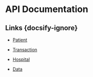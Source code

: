 # API Documentation

## Links {docsify-ignore}
  - [Patient](api/patient)

  - [Transaction](api/transaction)

  - [Hospital](api/hospital)

  - [Data](api/data)

